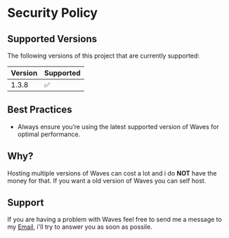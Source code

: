 # Security Policy

## Supported Versions

The following versions of this project that are currently supported:

| Version  | Supported          |
|----------|--------------------|
| 1.3.8    | :white_check_mark: |

## Best Practices

- Always ensure you’re using the latest supported version of Waves for optimal performance.

## Why?

Hosting multiple versions of Waves can cost a lot and i do **NOT** have the money for that.
If you want a old version of Waves you can self host.

## Support

If you are having a problem with Waves feel free to send me a message to my [Email](sefiicc@gmail.com), i'll try to answer you as soon as possile.
